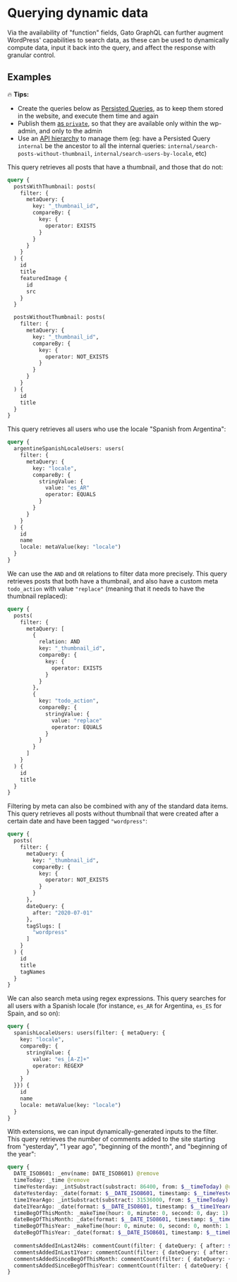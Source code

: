 # Querying dynamic data

Via the availability of "function" fields, Gato GraphQL can further augment WordPress' capabilities to search data, as these can be used to dynamically compute data, input it back into the query, and affect the response with granular control.

## Examples

<div class="doc-highlight" markdown=1>

🔥 **Tips:**

- Create the queries below as [Persisted Queries](https://gatographql.com/guides/use/creating-a-persisted-query/), as to keep them stored in the website, and execute them time and again
- Publish them [as `private`](https://gatographql.com/guides/special-features/public-private-and-password-protected-endpoints/), so that they are available only within the wp-admin, and only to the admin
- Use an [API hierarchy](https://gatographql.com/guides/use/creating-an-api-hierarchy/) to manage them (eg: have a Persisted Query `internal` be the ancestor to all the internal queries: `internal/search-posts-without-thumbnail`, `internal/search-users-by-locale`, etc)

</div>

This query retrieves all posts that have a thumbnail, and those that do not:

```graphql
query {
  postsWithThumbnail: posts(
    filter: {
      metaQuery: {
        key: "_thumbnail_id",
        compareBy: {
          key: {
            operator: EXISTS
          }
        }
      }
    }
  ) {
    id
    title
    featuredImage {
      id
      src
    }
  }

  postsWithoutThumbnail: posts(
    filter: {
      metaQuery: {
        key: "_thumbnail_id",
        compareBy: {
          key: {
            operator: NOT_EXISTS
          }
        }
      }
    }
  ) {
    id
    title
  }
}
```

This query retrieves all users who use the locale "Spanish from Argentina":

```graphql
query {
  argentineSpanishLocaleUsers: users(
    filter: {
      metaQuery: {
        key: "locale",
        compareBy: {
          stringValue: {
            value: "es_AR"
            operator: EQUALS
          }
        }
      }
    }
  ) {
    id
    name
    locale: metaValue(key: "locale")
  }
}
```

We can use the `AND` and `OR` relations to filter data more precisely. This query retrieves posts that both have a thumbnail, and also have a custom meta `todo_action` with value `"replace"` (meaning that it needs to have the thumbnail replaced):

```graphql
query {
  posts(
    filter: {
      metaQuery: [
        {
          relation: AND
          key: "_thumbnail_id",
          compareBy: {
            key: {
              operator: EXISTS
            }
          }
        },
        {
          key: "todo_action",
          compareBy: {
            stringValue: {
              value: "replace"
              operator: EQUALS
            }
          }
        }
      ]
    }
  ) {
    id
    title
  }
}
```

Filtering by meta can also be combined with any of the standard data items. This query retrieves all posts without thumbnail that were created after a certain date and have been tagged `"wordpress"`:

```graphql
query {
  posts(
    filter: {
      metaQuery: {
        key: "_thumbnail_id",
        compareBy: {
          key: {
            operator: NOT_EXISTS
          }
        }
      },
      dateQuery: {
        after: "2020-07-01"
      },
      tagSlugs: [
        "wordpress"
      ]
    }
  ) {
    id
    title
    tagNames
  }
}
```

We can also search meta using regex expressions. This query searches for all users with a Spanish locale (for instance, `es_AR` for Argentina, `es_ES` for Spain, and so on):

```graphql
query {
  spanishLocaleUsers: users(filter: { metaQuery: {
    key: "locale",
    compareBy: {
      stringValue: {
        value: "es_[A-Z]+"
        operator: REGEXP
      }
    }
  }}) {
    id
    name
    locale: metaValue(key: "locale")
  }
}
```

With extensions, we can input dynamically-generated inputs to the filter. This query retrieves the number of comments added to the site starting from "yesterday", "1 year ago", "beginning of the month", and "beginning of the year":

```graphql
query {
  DATE_ISO8601: _env(name: DATE_ISO8601) @remove
  timeToday: _time @remove  
  timeYesterday: _intSubstract(substract: 86400, from: $__timeToday) @remove
  dateYesterday: _date(format: $__DATE_ISO8601, timestamp: $__timeYesterday) @remove  
  time1YearAgo: _intSubstract(substract: 31536000, from: $__timeToday) @remove
  date1YearAgo: _date(format: $__DATE_ISO8601, timestamp: $__time1YearAgo) @remove
  timeBegOfThisMonth: _makeTime(hour: 0, minute: 0, second: 0, day: 1) @remove
  dateBegOfThisMonth: _date(format: $__DATE_ISO8601, timestamp: $__timeBegOfThisMonth) @remove
  timeBegOfThisYear: _makeTime(hour: 0, minute: 0, second: 0, month: 1, day: 1) @remove
  dateBegOfThisYear: _date(format: $__DATE_ISO8601, timestamp: $__timeBegOfThisYear) @remove
  
  commentsAddedInLast24Hs: commentCount(filter: { dateQuery: { after: $__dateYesterday } } )  
  commentsAddedInLast1Year: commentCount(filter: { dateQuery: { after: $__date1YearAgo } } )  
  commentsAddedSinceBegOfThisMonth: commentCount(filter: { dateQuery: { after: $__dateBegOfThisMonth } } )  
  commentsAddedSinceBegOfThisYear: commentCount(filter: { dateQuery: { after: $__dateBegOfThisYear } } )
}
```
